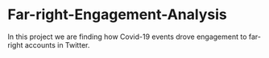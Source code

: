 # Far-right-Engagement-Analysis
In this project we are finding how Covid-19 events drove engagement to far-right accounts in Twitter.
